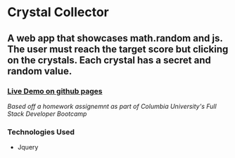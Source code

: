 # Crystal Collector

## A web app that showcases math.random and js. The user must reach the target score but clicking on the crystals. Each crystal has a secret and random value. 

### [Live Demo on github pages](https://itsbillp.github.io/Game-Crystal-Collector/)

*Based off a homework assignemnt as part of Columbia University's Full Stack Developer Bootcamp*

### Technologies Used
- Jquery
